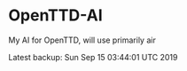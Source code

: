 # OpenTTD-AI
My AI for OpenTTD, will use primarily air

Latest backup: Sun Sep 15 03:44:01 UTC 2019
